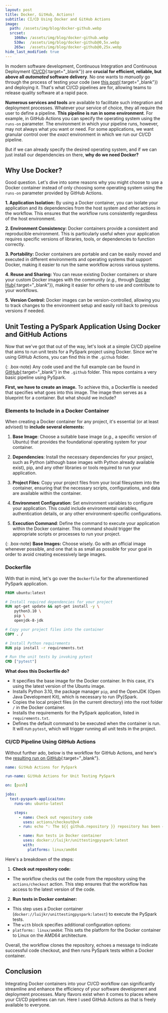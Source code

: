 ```yaml
---
layout: post
title: Docker, GitHub, Actions!
subtitle: CI/CD Using Docker and GitHub Actions
image: 
  path: /assets/img/blog/docker-github.webp
  srcset:
    1060w: /assets/img/blog/docker-github.webp
    530w:  /assets/img/blog/docker-github@0,5x.webp
    265w:  /assets/img/blog/docker-github@0,25x.webp
hide_last_modified: true
---
```


In modern software development, Continuous Integration and Continuous Deployment ([CI/CD](https://resources.github.com/ci-cd/){:target="_blank"}) are **crucial for efficient, reliable, but above all _automated_ software delivery**. No one wants to _manually_ go through the process of testing your code (see [this post](/_posts/unit-testing-pyspark.markdown){:target="_blank"}) and deploying it. That's what CI/CD pipelines are for, allowing teams to release quality software at a rapid pace.

**Numerous services and tools** are available to facilitate such integration and deployment processes. Whatever your service of choice, they all require the user to define a pipeline. **This pipeline is run in some environment**. For example, in GitHub Actions you can specify the operating system using the `runs-on` parameter. The environment in which your pipeline runs, however, may not always what you want or need. For some applications, we want granular control over the _exact_ environment in which we run our CI/CD pipeline.

But if we can already specify the desired operating system, and if we can just install our dependencies on there, **why do we need Docker?**

## Why Use Docker?

Good question. Let's dive into some reasons why you might choose to use a Docker container instead of only choosing some operating system using the `runs-on` parameter provided by GitHub Actions.

**1. Application Isolation:** By using a Docker container, you can isolate your application and its dependencies from the host system and other actions in the workflow. This ensures that the workflow runs consistently regardless of the host environment.

**2. Environment Consistency:** Docker containers provide a consistent and reproducible environment. This is particularly useful when your application requires specific versions of libraries, tools, or dependencies to function correctly.

**3. Portability:** Docker containers are portable and can be easily moved and executed in different environments and operating systems that support Docker, making it easier to run the same workflow across various systems.

**4. Reuse and Sharing:** You can reuse existing Docker containers or share your custom Docker images with the community (_e.g.,_ through [Docker Hub](https://hub.docker.com/){:target="_blank"}), making it easier for others to use and contribute to your workflows.

**5. Version Control:** Docker images can be version-controlled, allowing you to track changes to the environment setup and easily roll back to previous versions if needed.

## Unit Testing a PySpark Application Using Docker and GitHub Actions

Now that we've got that out of the way, let's look at a simple CI/CD pipeline that aims to run unit tests for a PySpark project using Docker. Since we're using GitHub Actions, you can find this in the `.github` folder.

{: .box-note}
Any code used and the full example can be found in [GitHub](https://github.com/luijkr/unit-testing-pyspark/){:target="_blank"} in the `.github` folder. This repos contains a very basic pipeline using PySpark.

**First, we have to create an image.** To achieve this, a Dockerfile is needed that specifies what goes into this image. The image then serves as a blueprint for a container. But what should we include?

### Elements to Include in a Docker Container

When creating a Docker container for any project, it's essential (or at least advised) to **include several elements:**

1. **Base Image**: Choose a suitable base image (_e.g.,_ a specific version of Ubuntu) that provides the foundational operating system for your container.

2. **Dependencies**: Install the necessary dependencies for your project, such as Python (although base images with Python already available exist), pip, and any other libraries or tools required to run your application.

3. **Project Files**: Copy your project files from your local filesystem into the container, ensuring that the necessary scripts, configurations, and data are available within the container.

4. **Environment Configuration**: Set environment variables to configure your application. This could include environmental variables, authentication details, or any other environment-specific configurations.

5. **Execution Command**: Define the command to execute your application within the Docker container. This command should trigger the appropriate scripts or processes to run your project.

{: .box-note}
**Base Images:** Choose wisely. Go with an official image whenever possible, and one that is as small as possible for your goal in order to avoid creating excessively large images.

### Dockerfile

With that in mind, let's go over the `Dockerfile` for the aforementioned PySpark application.

```Dockerfile
FROM ubuntu:latest

# Install required dependencies for your project
RUN apt-get update && apt-get install -y \
    python3.10 \
    pip \
    openjdk-8-jdk

# Copy your project files into the container
COPY . /

# Install Python requirements
RUN pip install -r requirements.txt

# Run the unit tests by invoking pytest
CMD ["pytest"]
```


**What does this Dockerfile do?**

- It specifies the base image for the Docker container. In this case, it's using the latest version of the Ubuntu image.
- Installs Python 3.10, the package manager `pip`, and the OpenJDK (Open Java Development Kit), which is necessary to run (Py)Spark.
- Copies the local project files (in the current directory) into the root folder `/` in the Docker container.
- Installs the requirements for the PySpark application, listed in `requirements.txt`.
- Defines the default command to be executed when the container is run. It will run `pytest`, which will trigger running all unit tests in the project.

### CI/CD Pipeline Using GitHub Actions

Without further ado, below is the workflow for GitHub Actions, and here's the [resulting run on GitHub](https://github.com/luijkr/unit-testing-pyspark/actions/runs/6970322035){:target="_blank"}.

```yaml
name: GitHub Actions for PySpark

run-name: GitHub Actions for Unit Testing PySpark

on: [push]

jobs:
  test-pyspark-applicaiton:
    runs-on: ubuntu-latest

    steps:
      - name: Check out repository code
        uses: actions/checkout@v4
      - run: echo "💡 The ${{ github.repository }} repository has been cloned to the runner."

      - name: Run tests in Docker container
        uses: docker://luijkr/unittestingpyspark:latest
        with:
          platforms: linux/amd64
```

Here's a breakdown of the steps:

1. **Check out repository code:**

- The workflow checks out the code from the repository using the `actions/checkout` action. This step ensures that the workflow has access to the latest version of the code.

2. **Run tests in Docker container:**

- This step uses a Docker container (`docker://luijkr/unittestingpyspark:latest`) to execute the PySpark tests.
- The `with` block specifies additional configuration options:
- `platforms: linux/amd64`: This sets the platform for the Docker container to Linux on the AMD64 architecture.

Overall, the workflow clones the repository, echoes a message to indicate successful code checkout, and then runs PySpark tests within a Docker container.

## Conclusion

Integrating Docker containers into your CI/CD workflow can significantly streamline and enhance the efficiency of your software development and deployment processes. Many flavors exist when it comes to places where your CI/CD pipelines can run. Here I used GitHub Actions as that is freely available to everyone.
